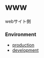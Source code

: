 # www
webサイト側

### Environment

* [production](https://pl-sheeter.heteml.net/)
* [development](https://pl-sheeter.heteml.net/)
